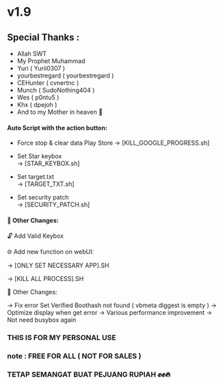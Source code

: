 # v1.9

## Special Thanks :
- Allah SWT 
- My Prophet Muhammad
- Yuri ( Yurii0307 )
- yourbestregard ( yourbestregard )
- CEHunter ( cvnertnc )
- Munch ( SudoNothing404 )
- Wes ( p0ntu5 )
- Khx ( dpejoh )
- And to my Mother in heaven 🤲

#### Auto Script with the action button:
- Force stop & clear data Play Store 
  → [KILL_GOOGLE_PROGRESS.sh]

- Set Star keybox  
  → [STAR_KEYBOX.sh]

- Set target.txt  
  → [TARGET_TXT.sh]

- Set security patch  
  → [SECURITY_PATCH.sh]

#### 🔧 Other Changes:

🔓 Add Valid Keybox

🌐 Add new function on webUI:

→ [ONLY SET NECESSARY APP].SH

→ [KILL ALL PROCESS].SH


🔧 Other Changes: 

→ Fix error Set Verified Boothash not found ( vbmeta diggest is empty )
→ Optimize display when get error
→ Various performance improvement
→ Not need busybox again


### THIS IS FOR MY PERSONAL USE
### note : FREE FOR ALL ( NOT FOR SALES )
### TETAP SEMANGAT BUAT PEJUANG RUPIAH ✊✊🔥
